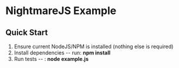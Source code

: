 # NightmareJS Example

## Quick Start

1. Ensure current NodeJS/NPM is installed (nothing else is required)
2. Install dependencies -- run: __npm install__
3. Run tests -- : __node example.js__
